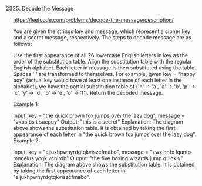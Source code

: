 2325. Decode the Message

https://leetcode.com/problems/decode-the-message/description/

You are given the strings key and message, which represent a cipher key and a secret message, respectively. The steps to decode message are as follows:

Use the first appearance of all 26 lowercase English letters in key as the order of the substitution table.
Align the substitution table with the regular English alphabet.
Each letter in message is then substituted using the table.
Spaces ' ' are transformed to themselves.
For example, given key = "happy boy" (actual key would have at least one instance of each letter in the alphabet), we have the partial substitution table of ('h' -> 'a', 'a' -> 'b', 'p' -> 'c', 'y' -> 'd', 'b' -> 'e', 'o' -> 'f').
Return the decoded message.

 

Example 1:


Input: key = "the quick brown fox jumps over the lazy dog", message = "vkbs bs t suepuv"
Output: "this is a secret"
Explanation: The diagram above shows the substitution table.
It is obtained by taking the first appearance of each letter in "the quick brown fox jumps over the lazy dog".
Example 2:


Input: key = "eljuxhpwnyrdgtqkviszcfmabo", message = "zwx hnfx lqantp mnoeius ycgk vcnjrdb"
Output: "the five boxing wizards jump quickly"
Explanation: The diagram above shows the substitution table.
It is obtained by taking the first appearance of each letter in "eljuxhpwnyrdgtqkviszcfmabo".
